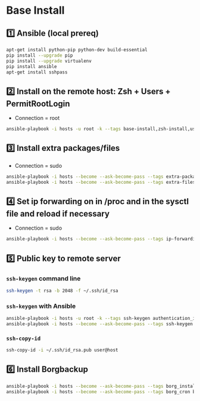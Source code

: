 # Base Install


## :one: Ansible (local prereq)

```bash
apt-get install python-pip python-dev build-essential
pip install --upgrade pip
pip install --upgrade virtualenv
pip install ansible
apt-get install sshpass
```


## :two: Install on the remote host: Zsh + Users + PermitRootLogin

- Connection = root

```bash
ansible-playbook -i hosts -u root -k --tags base-install,zsh-install,users-add,permitrootlogin base_install.yml
```


## :three: Install extra packages/files

- Connection = sudo

```bash
ansible-playbook -i hosts --become --ask-become-pass --tags extra-packages base_install.yml
ansible-playbook -i hosts --become --ask-become-pass --tags extra-files base_install.yml
```


## :four: Set ip forwarding on in /proc and in the sysctl file and reload if necessary

- Connection = sudo

```bash
ansible-playbook -i hosts --become --ask-become-pass --tags ip-forwarding base_install.yml
```


## :five: Public key to remote server

### `ssh-keygen` command line

```bash
ssh-keygen -t rsa -b 2048 -f ~/.ssh/id_rsa
```

### `ssh-keygen` with Ansible

```bash
ansible-playbook -i hosts -u root -k --tags ssh-keygen authentication_install.yml
ansible-playbook -i hosts --become --ask-become-pass --tags ssh-keygen authentication_install.yml
```

### `ssh-copy-id`

```bash
ssh-copy-id -i ~/.ssh/id_rsa.pub user@host
```


## :six: Install Borgbackup

```bash
ansible-playbook -i hosts --become --ask-become-pass --tags borg_install borgbackup_install.yml
ansible-playbook -i hosts --become --ask-become-pass --tags borg_cron borgbackup_install.yml
```

